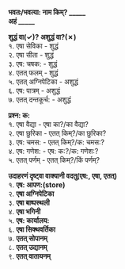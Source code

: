 **भवतः/भवत्या: नाम किम्? _____**  
**अहं _____**  

**शुद्धं वा(&check;)? अशुद्धं वा?(&cross;)**  
१. एषा सेविका  - शुद्धं  
२. एषा सीता  - शुद्धं  
३. एष: चषक:  - शुद्धं  
४. एतत् फलम्  - शुद्धं   
५. एतत् अग्निपेटिका   - अशुद्धं  
६. एष: पात्रम्  - अशुद्धं  
७. एतत् दन्तकूर्च: - अशुद्धं  

**प्रश्न: क:**  
१. एषा वैद्या   - एषा का?/का वैद्या?    
२. एषा छुरिका   - एतत् किम्?/का छुरिका?  
३. एष: चमस:  -  एतत् किम्?/क: चमस:?  
४. एष: गणेश:  - एष: क:?/क: गणेश:?    
५. एतत् पर्णम्  - एतत् किम्?/किं पर्णम्?   

**उदाहरणं दृष्ट्वा वाक्यानी वदतु(एष:, एषा, एतत्)**  
१. **एष: आपण:(store)**    
२. **एषा अग्निपेटिका**   
३. **एषा बाष्पस्थली**  
४. **एषा भगिनी**    
५. **एष: कार्यालय:**   
६. **एषा सिक्थवर्तिका**   
७. **एतत् सोपानम्**   
८. **एतत् उद्यानम्**   
९. **एतत् वातायनम्**  
